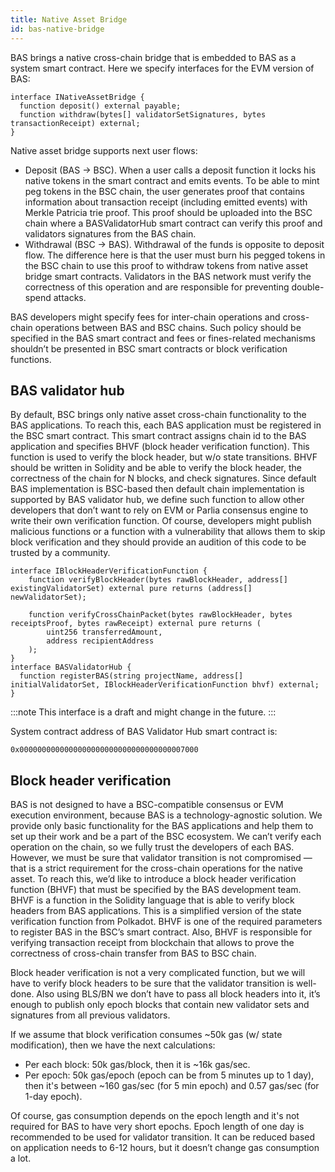 ```yaml
---
title: Native Asset Bridge
id: bas-native-bridge
---
```


BAS brings a native cross-chain bridge that is embedded to BAS as a system smart contract. Here we specify interfaces for the EVM version of BAS:

```
interface INativeAssetBridge {
  function deposit() external payable;
  function withdraw(bytes[] validatorSetSignatures, bytes transactionReceipt) external;
}
```

Native asset bridge supports next user flows:

* Deposit (BAS -> BSC). When a user calls a deposit function it locks his native tokens in the smart contract and emits events. To be able to mint peg tokens in the BSC chain, the user generates proof that contains information about transaction receipt (including emitted events) with Merkle Patricia trie proof. This proof should be uploaded into the BSC chain where a BASValidatorHub smart contract can verify this proof and validators signatures from the BAS chain.
* Withdrawal (BSC -> BAS). Withdrawal of the funds is opposite to deposit flow. The difference here is that the user must burn his pegged tokens in the BSC chain to use this proof to withdraw tokens from native asset bridge smart contracts. Validators in the BAS network must verify the correctness of this operation and are responsible for preventing double-spend attacks.

BAS developers might specify fees for inter-chain operations and cross-chain operations between BAS and BSC chains. Such policy should be specified in the BAS smart contract and fees or fines-related mechanisms shouldn’t be presented in BSC smart contracts or block verification functions.


## BAS validator hub

By default, BSC brings only native asset cross-chain functionality to the BAS applications. To reach this, each BAS application must be registered in the BSC smart contract. This smart contract assigns chain id to the BAS application and specifies BHVF (block header verification function). This function is used to verify the block header, but w/o state transitions. BHVF should be written in Solidity and be able to verify the block header, the correctness of the chain for N blocks, and check signatures. Since default BAS implementation is BSC-based then default chain implementation is supported by BAS validator hub, we define such function to allow other developers that don’t want to rely on EVM or Parlia consensus engine to write their own verification function. Of course, developers might publish malicious functions or a function with a vulnerability that allows them to skip block verification and they should provide an audition of this code to be trusted by a community.

```
interface IBlockHeaderVerificationFunction {
    function verifyBlockHeader(bytes rawBlockHeader, address[] existingValidatorSet) external pure returns (address[] newValidatorSet);
    
    function verifyCrossChainPacket(bytes rawBlockHeader, bytes receiptsProof, bytes rawReceipt) external pure returns (
        uint256 transferredAmount,
        address recipientAddress
    );
}
interface BASValidatorHub {
  function registerBAS(string projectName, address[] initialValidatorSet, IBlockHeaderVerificationFunction bhvf) external;
}
```

:::note
This interface is a draft and might change in the future.
:::

System contract address of BAS Validator Hub smart contract is: 

```
0x0000000000000000000000000000000000007000
```

## Block header verification

BAS is not designed to have a BSC-compatible consensus or EVM execution environment, because BAS is a technology-agnostic solution. We provide only basic functionality for the BAS applications and help them to set up their work and be a part of the BSC ecosystem. We can’t verify each operation on the chain, so we fully trust the developers of each BAS. However, we must be sure that validator transition is not compromised — that is a strict requirement for the cross-chain operations for the native asset. To reach this, we’d like to introduce a block header verification function (BHVF) that must be specified by the BAS development team. BHVF is a function in the Solidity language that is able to verify block headers from BAS applications. This is a simplified version of the state verification function from Polkadot. BHVF is one of the required parameters to register BAS in the BSC’s smart contract. Also, BHVF is responsible for verifying transaction receipt from blockchain that allows to prove the correctness of cross-chain transfer from BAS to BSC chain.

Block header verification is not a very complicated function, but we will have to verify block headers to be sure that the validator transition is well-done. Also using BLS/BN we don’t have to pass all block headers into it, it’s enough to publish only epoch blocks that contain new validator sets and signatures from all previous validators.

If we assume that block verification consumes ~50k gas (w/ state modification), then we have the next calculations:
* Per each block: 50k gas/block, then it is ~16k gas/sec.
* Per epoch: 50k gas/epoch (epoch can be from 5 minutes up to 1 day), then it's between ~160 gas/sec (for 5 min epoch) and 0.57 gas/sec (for 1-day epoch).

Of course, gas consumption depends on the epoch length and it's not required for BAS to have very short epochs. Epoch length of one day is recommended to be used for validator transition. It can be reduced based on application needs to 6-12 hours, but it doesn’t change gas consumption a lot.